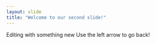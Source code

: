 ```yaml
---
layout: slide
title: "Welcome to our second slide!"
---
```

Editing with something new
Use the left arrow to go back!
